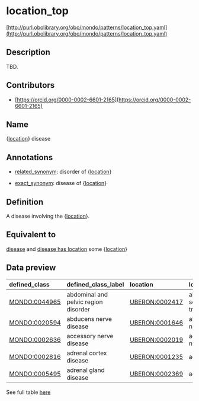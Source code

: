# location_top 

[http://purl.obolibrary.org/obo/mondo/patterns/location_top.yaml](http://purl.obolibrary.org/obo/mondo/patterns/location_top.yaml)
## Description 

TBD.
## Contributors 
* [https://orcid.org/0000-0002-6601-2165](https://orcid.org/0000-0002-6601-2165) 
## Name 

{[location](http://www.w3.org/2002/07/owl#Thing)} disease

## Annotations 

* [related_synonym](http://www.geneontology.org/formats/oboInOwl#hasRelatedSynonym): disorder of {[location](http://www.w3.org/2002/07/owl#Thing)}

* [exact_synonym](http://www.geneontology.org/formats/oboInOwl#hasExactSynonym): disease of {[location](http://www.w3.org/2002/07/owl#Thing)}

## Definition 

A disease involving the {[location](http://www.w3.org/2002/07/owl#Thing)}.

## Equivalent to 

[disease](http://purl.obolibrary.org/obo/MONDO_0000001) and [disease has location](http://purl.obolibrary.org/obo/RO_0004026) some {[location](http://www.w3.org/2002/07/owl#Thing)}

## Data preview 
| defined_class                                | defined_class_label                  | location                                      | location_label             |
|:---------------------------------------------|:-------------------------------------|:----------------------------------------------|:---------------------------|
| [MONDO:0044965](http://purl.obolibrary.org/obo/MONDO_0044965) | abdominal and pelvic region disorder | [UBERON:0002417](http://purl.obolibrary.org/obo/UBERON_0002417) | abdominal segment of trunk |
| [MONDO:0020594](http://purl.obolibrary.org/obo/MONDO_0020594) | abducens nerve disease               | [UBERON:0001646](http://purl.obolibrary.org/obo/UBERON_0001646) | abducens nerve             |
| [MONDO:0002636](http://purl.obolibrary.org/obo/MONDO_0002636) | accessory nerve disease              | [UBERON:0002019](http://purl.obolibrary.org/obo/UBERON_0002019) | accessory XI nerve         |
| [MONDO:0002816](http://purl.obolibrary.org/obo/MONDO_0002816) | adrenal cortex disease               | [UBERON:0001235](http://purl.obolibrary.org/obo/UBERON_0001235) | adrenal cortex             |
| [MONDO:0005495](http://purl.obolibrary.org/obo/MONDO_0005495) | adrenal gland disease                | [UBERON:0002369](http://purl.obolibrary.org/obo/UBERON_0002369) | adrenal gland              |

See full table [here](https://github.com/monarch-initiative/mondo/blob/master/src/patterns/data/matches/location_top.tsv) 
